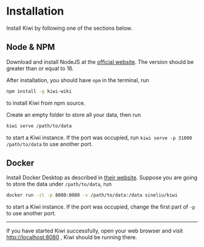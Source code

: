 # Installation

Install Kiwi by following one of the sections below.

## Node & NPM

Download and install NodeJS at the [official website](https://nodejs.org/). The version should be greater than or equal to 16.

After installation, you should have `npm` in the terminal, run

```bash
npm install -g kiwi-wiki
```

to install Kiwi from npm source.

Create an empty folder to store all your data, then run

```bash
kiwi serve /path/to/data
```

to start a Kiwi instance. If the port was occupied, run `kiwi serve -p 31000 /path/to/data` to use another port.

## Docker

Install Docker Desktop as described in [their website](https://www.docker.com/get-started/). Suppose you are going to store the data under `/path/to/data`, run

```bash
docker run -it -p 8080:8080 -v /path/to/data:/data sineliu/kiwi
```

to start a Kiwi instance. If the port was occupied, change the first part of `-p` to use another port.

<!-- ## Download Executable -->

<!-- ## Download Application -->

---

If you have started Kiwi successfully, open your web browser and visit [http://localhost:8080](http://localhost:8080) , Kiwi should be running there.

